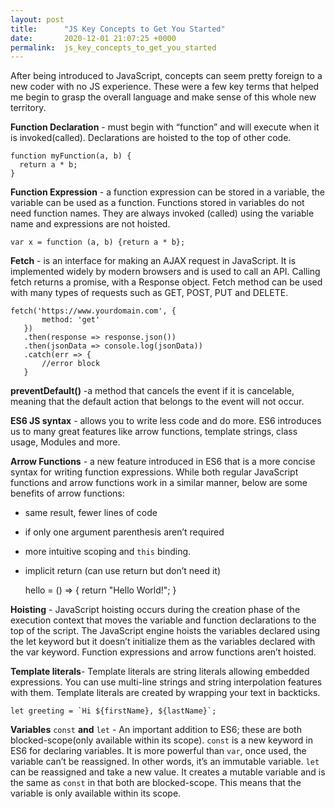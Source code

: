```yaml
---
layout: post
title:      "JS Key Concepts to Get You Started"
date:       2020-12-01 21:07:25 +0000
permalink:  js_key_concepts_to_get_you_started
---
```



After being introduced to JavaScript, concepts can seem pretty foreign to a new coder with no JS experience.  These were a few key terms that helped me begin to grasp the overall language and make sense of this whole new territory.

**Function Declaration** - must begin with “function” and will execute when it is invoked(called). Declarations are hoisted to the top of other code.

    function myFunction(a, b) {
      return a * b;
    }

**Function Expression** - a function expression can be stored in a variable, the variable can be used as a function.  Functions stored in variables do not need function names. They are always invoked (called) using the variable name and expressions are not hoisted.

    var x = function (a, b) {return a * b};
		
**Fetch** - is an interface for making an AJAX request in JavaScript. It is implemented widely by modern browsers and is used to call an API. Calling fetch returns a promise, with a Response object. Fetch method can be used with many types of requests such as GET, POST, PUT and DELETE.

    fetch('https://www.yourdomain.com', {
           method: 'get'
       })
       .then(response => response.json())
       .then(jsonData => console.log(jsonData))
       .catch(err => {
           //error block
       }

**preventDefault()** -a method that cancels the event if it is cancelable, meaning that the default action that belongs to the event will not occur.

**ES6 JS syntax** - allows you to write less code and do more. ES6 introduces us to many great features like arrow functions, template strings, class usage, Modules and more.

**Arrow Functions** - a new feature introduced in ES6 that is a more concise syntax for writing function expressions. While both regular JavaScript functions and arrow functions work in a similar manner, below are some benefits of arrow functions:
* same result, fewer lines of code
* if only one argument parenthesis aren’t required
* more intuitive scoping and `this` binding.
* implicit return (can use return but don’t need it)


    hello = () => {
      return "Hello World!";
    }

**Hoisting** - JavaScript hoisting occurs during the creation phase of the execution context that moves the variable and function declarations to the top of the script.  The JavaScript engine hoists the variables declared using the let keyword but it doesn’t initialize them as the variables declared with the var keyword.  Function expressions and arrow functions aren’t hoisted.

**Template literals**- Template literals are string literals allowing embedded expressions. You can use multi-line strings and string interpolation features with them. Template literals are created by wrapping your text in backticks.

    let greeting = `Hi ${firstName}, ${lastName}`;
		
**Variables** `const` **and** `let`  - An important addition to ES6; these are both blocked-scope(only available within its scope).
`const` is a new keyword in ES6 for declaring variables. It is more powerful than `var`, once used, the variable can’t be reassigned. In other words, it’s an immutable variable.
`let` can be reassigned and take a new value. It creates a mutable variable and is the same as `const` in that both are blocked-scope. This means that the variable is only available within its scope.



